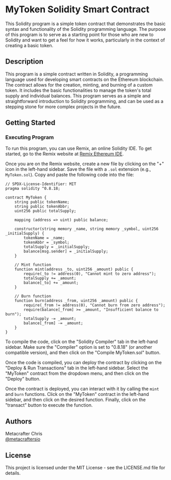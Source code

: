 # MyToken Solidity Smart Contract

This Solidity program is a simple token contract that demonstrates the basic syntax and functionality of the Solidity programming language. The purpose of this program is to serve as a starting point for those who are new to Solidity and want to get a feel for how it works, particularly in the context of creating a basic token.

## Description

This program is a simple contract written in Solidity, a programming language used for developing smart contracts on the Ethereum blockchain. The contract allows for the creation, minting, and burning of a custom token. It includes the basic functionalities to manage the token's total supply and individual balances. This program serves as a simple and straightforward introduction to Solidity programming, and can be used as a stepping stone for more complex projects in the future.

## Getting Started

### Executing Program

To run this program, you can use Remix, an online Solidity IDE. To get started, go to the Remix website at [Remix Ethereum IDE](https://remix.ethereum.org/).

Once you are on the Remix website, create a new file by clicking on the "+" icon in the left-hand sidebar. Save the file with a `.sol` extension (e.g., `MyToken.sol`). Copy and paste the following code into the file:

```solidity
// SPDX-License-Identifier: MIT
pragma solidity ^0.8.18;

contract MyToken {
    string public tokenName;
    string public tokenAbbr;
    uint256 public totalSupply;

    mapping (address => uint) public balance;

    constructor(string memory _name, string memory _symbol, uint256 _initialSupply) {
        tokenName = _name;
        tokenAbbr = _symbol;
        totalSupply = _initialSupply;
        balance[msg.sender] = _initialSupply;
    }

    // Mint function
    function mint(address _to, uint256 _amount) public {
        require(_to != address(0), "Cannot mint to zero address");
        totalSupply += _amount;
        balance[_to] += _amount;
    }

    // Burn function
    function burn(address _from, uint256 _amount) public {
        require(_from != address(0), "Cannot burn from zero address");
        require(balance[_from] >= _amount, "Insufficient balance to burn");
        totalSupply -= _amount;
        balance[_from] -= _amount;
    }
}
```

To compile the code, click on the "Solidity Compiler" tab in the left-hand sidebar. Make sure the "Compiler" option is set to "0.8.18" (or another compatible version), and then click on the "Compile MyToken.sol" button.

Once the code is compiled, you can deploy the contract by clicking on the "Deploy & Run Transactions" tab in the left-hand sidebar. Select the "MyToken" contract from the dropdown menu, and then click on the "Deploy" button.

Once the contract is deployed, you can interact with it by calling the `mint` and `burn` functions. Click on the "MyToken" contract in the left-hand sidebar, and then click on the desired function. Finally, click on the "transact" button to execute the function.

## Authors

Metacrafter Chris  
[@metacraftersio](https://twitter.com/metacraftersio)

## License

This project is licensed under the MIT License - see the LICENSE.md file for details.
